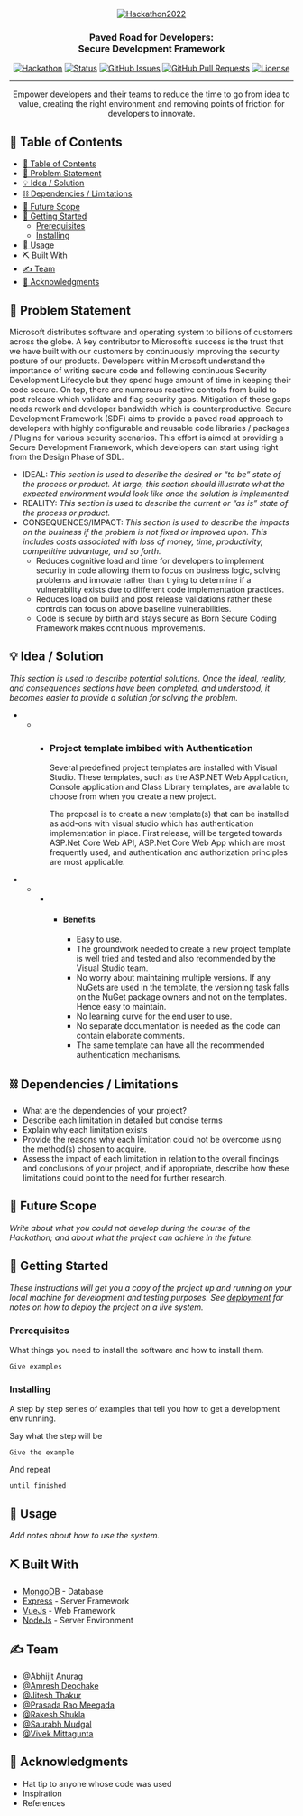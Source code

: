 <p align="center">
  <a href="" rel="noopener">
 <img src="Images/logo-graphicbg.gif" alt="Hackathon2022"></a>
</p>
<h3 align="center">Paved Road for Developers:<br>Secure Development Framework</h3>

<div align="center">

  [![Hackathon](https://img.shields.io/badge/hackathon-PavedRoad-orange.svg)](https://hackbox.microsoft.com/project/3245) 
  [![Status](https://img.shields.io/badge/status-active-success.svg)]() 
  [![GitHub Issues](https://img.shields.io/github/issues/Jitha-afk/Hackathon22.svg)](https://github.com/Jitha-afk/Hackathon22/issues)
  [![GitHub Pull Requests](https://img.shields.io/github/issues-pr/Jitha-afk/Hackathon22.svg)](https://github.com/Jitha-afk/Hackathon22/pulls)
  [![License](https://img.shields.io/badge/license-MIT-blue.svg)](LICENSE.md)

</div>

---

<p align="center"> Empower developers and their teams to reduce the time to go from idea to value, creating the right environment and removing points of friction for developers to innovate.
    <br> 
</p>

## 📝 Table of Contents
- [📝 Table of Contents](#-table-of-contents)
- [🧐 Problem Statement <a name = "problem_statement"></a>](#-problem-statement-)
- [💡 Idea / Solution <a name = "idea"></a>](#-idea--solution-)
- [⛓️ Dependencies / Limitations <a name = "limitations"></a>](#️-dependencies--limitations-)
- [🚀 Future Scope <a name = "future_scope"></a>](#-future-scope-)
- [🏁 Getting Started <a name = "getting_started"></a>](#-getting-started-)
  - [Prerequisites](#prerequisites)
  - [Installing](#installing)
- [🎈 Usage <a name="usage"></a>](#-usage-)
- [⛏️ Built With <a name = "tech_stack"></a>](#️-built-with-)
- [✍️ Team <a name = "authors"></a>](#️-team-)
- [🎉 Acknowledgments <a name = "acknowledgments"></a>](#-acknowledgments-)

## 🧐 Problem Statement <a name = "problem_statement"></a>
Microsoft distributes software and operating system to billions of customers across the globe. A key contributor to Microsoft’s success is the trust that we have built with our customers by continuously improving the security posture of our products. Developers within Microsoft understand the importance of writing secure code and following continuous Security Development Lifecycle but they spend huge amount of time in keeping their code secure. On top, there are numerous reactive controls from build to post release which validate and flag security gaps. Mitigation of these gaps needs rework and developer bandwidth which is counterproductive. Secure Development Framework (SDF) aims to provide a paved road approach to developers with highly configurable and reusable code libraries / packages / Plugins for various security scenarios. This effort is aimed at providing a Secure Development Framework, which developers can start using right from the Design Phase of SDL.

- IDEAL: *This section is used to describe the desired or “to be” state of the process or product. At large, this section should illustrate what the expected environment would look like once the solution is implemented.*
- REALITY: *This section is used to describe the current or “as is” state of the process or product.*
- CONSEQUENCES/IMPACT: *This section is used to describe the impacts on the business if the problem is not fixed or improved upon. This includes costs associated with loss of money, time, productivity, competitive advantage, and so forth.*
  - Reduces cognitive load and time for developers to implement security in code allowing them to focus on business logic, solving problems and innovate rather than trying to determine if a vulnerability exists due to different code implementation practices.
  - Reduces load on build and post release validations rather these controls can focus on above baseline vulnerabilities. 
  - Code is secure by birth and stays secure as Born Secure Coding Framework makes continuous improvements.

## 💡 Idea / Solution <a name = "idea"></a>
*This section is used to describe potential solutions.*
*Once the ideal, reality, and consequences sections have been 
completed, and understood, it becomes easier to provide a solution for solving the problem.*

- - - ### Project template imbibed with Authentication
        Several predefined project templates are installed with Visual Studio. These templates, such as the ASP.NET Web Application, Console application and Class Library templates, are available to choose from when you create a new project.
        
        The proposal is to create a new template(s) that can be installed as add-ons with visual studio which has authentication implementation in place. First release, will be targeted towards ASP.Net Core Web API, ASP.Net Core Web App which are most frequently used, and authentication and authorization principles are most applicable.

- - - - #### Benefits
        - Easy to use.  
        - The groundwork needed to create a new project template is well tried and tested and also recommended by the Visual Studio team.
        - No worry about maintaining multiple versions. If any NuGets are used in the template, the versioning task falls on the NuGet package owners and not on the templates. Hence easy to maintain.
        - No learning curve for the end user to use. 
        - No separate documentation is needed as the code can contain elaborate comments. 
        - The same template can have all the recommended authentication mechanisms. 

## ⛓️ Dependencies / Limitations <a name = "limitations"></a>
- What are the dependencies of your project?
- Describe each limitation in detailed but concise terms
- Explain why each limitation exists
- Provide the reasons why each limitation could not be overcome using the method(s) chosen to acquire.
- Assess the impact of each limitation in relation to the overall findings and conclusions of your project, and if appropriate, describe how these limitations could point to the need for further research.

## 🚀 Future Scope <a name = "future_scope"></a>
*Write about what you could not develop during the course of the Hackathon; and about what the project can achieve in the future.*

## 🏁 Getting Started <a name = "getting_started"></a>
*These instructions will get you a copy of the project up and running on your local machine for development 
and testing purposes. See [deployment](#deployment) for notes on how to deploy the project on a live system.*

### Prerequisites

What things you need to install the software and how to install them.

```
Give examples
```

### Installing

A step by step series of examples that tell you how to get a development env running.

Say what the step will be

```
Give the example
```

And repeat

```
until finished
```

## 🎈 Usage <a name="usage"></a>
*Add notes about how to use the system.*

## ⛏️ Built With <a name = "tech_stack"></a>
- [MongoDB](https://www.mongodb.com/) - Database
- [Express](https://expressjs.com/) - Server Framework
- [VueJs](https://vuejs.org/) - Web Framework
- [NodeJs](https://nodejs.org/en/) - Server Environment

## ✍️ Team <a name = "authors"></a>
    
- [@Abhijit Anurag](https://github.com/abhijitanurag)
- [@Amresh Deochake](https://github.com/amdeocha)
- [@Jitesh Thakur](https://github.com/Jitha-afk)
- [@Prasada Rao Meegada](meegada.prasada@microsoft.com)
- [@Rakesh Shukla](shuklarakesh@microsoft.com)
- [@Saurabh Mudgal](https://github.com/smudgal05)
- [@Vivek Mittagunta](https://github.com/vivekmittagunta)

## 🎉 Acknowledgments <a name = "acknowledgments"></a>
- Hat tip to anyone whose code was used
- Inspiration
- References
